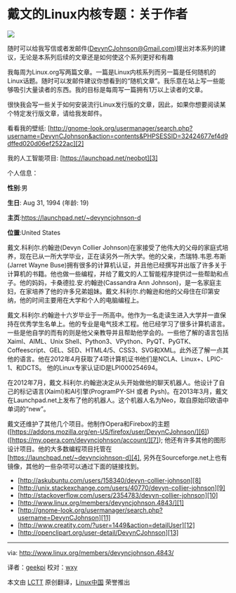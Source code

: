 戴文的Linux内核专题：关于作者
================================================================================
[![](http://www.linux.org/data/avatars/l/4/4843.jpg)][1]

﻿随时可以给我写信或者发邮件(DevynCJohnson@Gmail.com)提出对本系列的建议，无论是本系列后续的文章还是如何使这个系列更好和有趣

我每周为Linux.org写两篇文章。一篇是Linux内核系列而另一篇是任何随机的Linux话题。﻿随时可以发邮件建议你想看到的“随机文章”。我乐意在站上写一些能够吸引大量读者的东西。我的目标是每周写一篇拥有1万以上读者的文章。

很快我会写一些关于如何安装流行Linux发行版的文章，因此，如果你想要阅读某个特定发行版文章，请给我发邮件。

看看我的壁纸: [http://gnome-look.org/usermanager/search.php?username=DevynCJohnson&action=contents&PHPSESSID=32424677ef4d9dffed020d06ef2522ac][2]

我的人工智能项目: [https://launchpad.net/neobot][3]


个人信息：

**性别**:男

**生日**: Aug 31, 1994 (年龄: 19)

**主页**:https://launchpad.net/~devyncjohnson-d

**位置**:United States

戴文.科利尔.约翰逊(Devyn Collier Johnson)在家接受了他伟大的父母的家庭式培养，现在已从一所大学毕业，正在读另外一所大学。他的父亲，杰瑞特.韦恩.布斯(Jarret Wayne Buse)拥有很多的计算机认证，并且他已经撰写并出版了许多关于计算机的书籍。他也做一些编程，并给了戴文的人工智能程序提供过一些帮助和点子。他的妈妈，卡桑德拉.安.约翰逊(Cassandra Ann Johnson)，是一名家庭主妇，在家培养了他的许多兄弟姐妹。戴文.科利尔.约翰逊和他的父母住在印第安纳，他的时间主要用在大学和个人的电脑编程上。

戴文.科利尔.约翰逊十六岁毕业于一所高中。他作为一名走读生进入大学并一直保持在优秀学生名单上。他的专业是电气技术工程。他已经学习了很多计算机语言。一些是他自学的而有的则是他父亲教导并且帮助他学会的。一些他了解的语言包括Xaiml、AIML、Unix Shell、Python3、VPython、PyQT、PyGTK、Coffeescript、GEL、SED、HTML4/5、CSS3、SVG和XML。此外还了解一点其他的语言。他在2012年4月获取了4项计算机证书他们是NCLA、Linux+、LPIC-1、和DCTS。 他的Linux专家认证ID是LPI000254694。

在2012年7月，戴文.科利尔.约翰逊决定从头开始做他的聊天机器人。他设计了自己的标记语言(Xaiml)和AI引擎(ProgramPY-SH 或者 Pysh)。在2013年3月，戴文在Launchpad.net上发布了他的机器人。这个机器人名为Neo，取自原始印欧语中单词的“new”。

戴文还维护了其他几个项目。他制作Opera和Firebox的主题 ([https://addons.mozilla.org/en-US/firefox/user/DevynCJohnson/][6]) ([https://my.opera.com/devyncjohnson/account/][7]); 他还有许多其他的图形设计项目。他的大多数编程项目托管在 [https://launchpad.net/~devyncjohnson-d][4], 另外在Sourceforge.net上也有镜像，其他的一些杂项可以通过下面的链接找到。

- [http://askubuntu.com/users/158340/devyn-collier-johnson][8]
- [http://unix.stackexchange.com/users/40770/devyn-collier-johnson][9]
- [http://stackoverflow.com/users/2354783/devyn-collier-johnson][10]
- [http://www.linux.org/members/devyncjohnson.4843/][1]
- [http://gnome-look.org/usermanager/search.php?username=DevynCJohnson][11]
- [http://www.creatity.com/?user=1449&action=detailUser][12]
- [http://openclipart.org/user-detail/DevynCJohnson][13]

--------------------------------------------------------------------------------

via: http://www.linux.org/members/devyncjohnson.4843/

译者：[geekpi](https://github.com/geekpi) 校对：[wxy](https://github.com/wxy)

本文由 [LCTT](https://github.com/LCTT/TranslateProject) 原创翻译，[Linux中国](http://linux.cn/) 荣誉推出

[1]:http://www.linux.org/members/devyncjohnson.4843/
[2]:http://gnome-look.org/usermanager/search.php?username=DevynCJohnson&action=contents&PHPSESSID=32424677ef4d9dffed020d06ef2522ac
[3]:https://launchpad.net/neobot
[4]:https://launchpad.net/~devyncjohnson-d
[5]:DevynCJohnson@Gmail.com
[6]:https://addons.mozilla.org/en-US/firefox/user/DevynCJohnson/
[7]:https://my.opera.com/devyncjohnson/account/
[8]:http://askubuntu.com/users/158340/devyn-collier-johnson
[9]:http://unix.stackexchange.com/users/40770/devyn-collier-johnson
[10]:http://stackoverflow.com/users/2354783/devyn-collier-johnson
[11]:http://gnome-look.org/usermanager/search.php?username=DevynCJohnson
[12]:http://www.creatity.com/?user=1449&action=detailUser
[13]:http://openclipart.org/user-detail/DevynCJohnson

